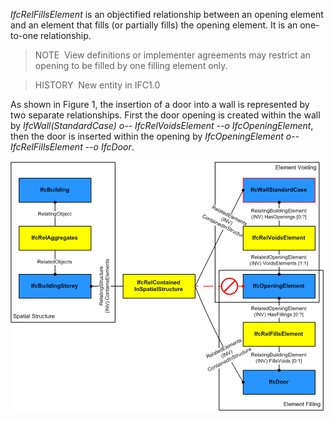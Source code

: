 ﻿_IfcRelFillsElement_ is an objectified relationship between an opening element and an element that fills (or partially fills) the opening element. It is an one-to-one relationship.

> NOTE&nbsp; View definitions or implementer agreements may restrict an opening to be filled by one filling element only.

> HISTORY&nbsp; New entity in IFC1.0

As shown in Figure 1, the insertion of a door into a wall is represented by two separate relationships. First the door opening is created within the wall by _IfcWall(StandardCase) o-- IfcRelVoidsElement --o IfcOpeningElement_, then the door is inserted within the opening by _IfcOpeningElement o-- IfcRelFillsElement --o IfcDoor_.

!["relationships for filling"](../../../../../../figures/ifcrelfillselements-fig1.png "Figure 1 &mdash; Relationships for element filling")
